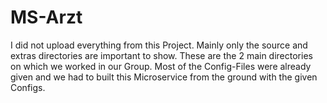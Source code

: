 # MS-Arzt

I did not upload everything from this Project. Mainly only the source and extras directories are important to show. These are the 2 main directories on which we worked
in our Group. Most of the Config-Files were already given and we had to built this Microservice from the ground with the given Configs.


